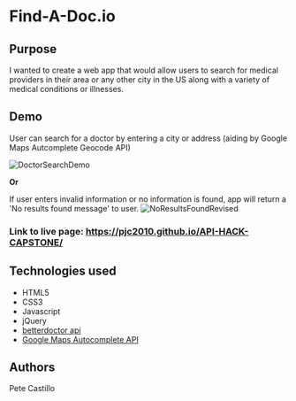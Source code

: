 # Find-A-Doc.io


## Purpose
I wanted to create a web app that would allow users to search for medical providers in their area or any other city in the US along with a variety of medical conditions or illnesses. 

## Demo

User can search for a doctor by entering a city or address (aiding by Google Maps Autcomplete Geocode API)



![DoctorSearchDemo](demogifs/DoctorSearchDemo.gif)

**Or**



If user enters invalid information or no information is found, app will return a 'No results found message' to user.
![NoResultsFoundRevised](demogifs/NoResultsFoundRevised.gif)

### Link to live page: https://pjc2010.github.io/API-HACK-CAPSTONE/


## Technologies used 
<ul>
  <li>HTML5</li>
  <li>CSS3</li>
  <li>Javascript</li>
  <li>jQuery</li>
  <li><a href="https://developer.betterdoctor.com/">betterdoctor api</a></li>
  <li><a href="https://developers.google.com/maps/documentation/javascript/examples/places-autocomplete">Google Maps Autocomplete API</a></li>
</ul>

## Authors
Pete Castillo
